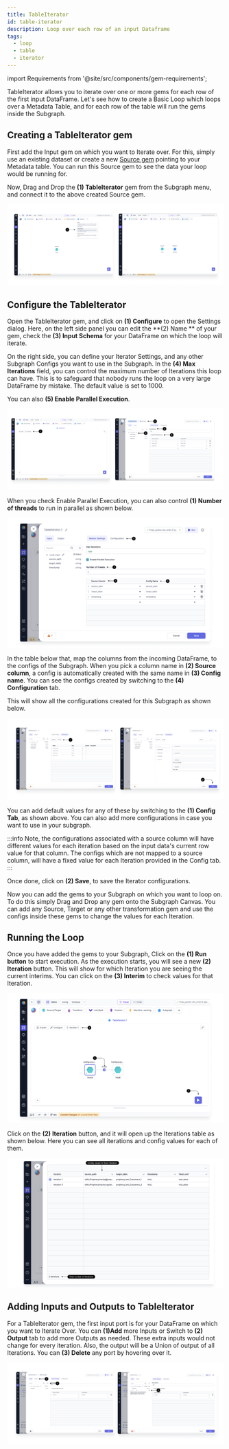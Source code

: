 ```yaml
---
title: TableIterator
id: table-iterator
description: Loop over each row of an input Dataframe
tags:
  - loop
  - table
  - iterator
---
```


import Requirements from '@site/src/components/gem-requirements';

<Requirements
  python_package_name="ProphecySparkBasicPython"
  python_package_version="0.1.4+"
  scala_package_name=""
  scala_package_version=""
  scala_lib="7.1.66"
  python_lib="1.8.4"
  uc_single="14.3+"
  uc_shared="14.3+"
  livy="3.0.1+"
/>

TableIterator allows you to iterate over one or more gems for each row of the first input DataFrame.
Let's see how to create a Basic Loop which loops over a Metadata Table, and for each row of the table will run the gems inside the Subgraph.

## Creating a TableIterator gem

First add the Input gem on which you want to Iterate over. For this, simply use an existing dataset or create a new [Source gem](/docs/Spark/gems/source-target/source-target.md) pointing to your Metadata table.
You can run this Source gem to see the data your loop would be running for.

Now, Drag and Drop the **(1) TableIterator** gem from the Subgraph menu, and connect it to the above created Source gem.

![Create_table_iterator](img/Create_table_iterator.png)

## Configure the TableIterator

Open the TableIterator gem, and click on **(1) Configure** to open the Settings dialog.
Here, on the left side panel you can edit the **(2) Name ** of your gem, check the **(3) Input Schema** for your DataFrame on which the loop will iterate.

On the right side, you can define your Iterator Settings, and any other Subgraph Configs you want to use in the Subgraph.
In the **(4) Max Iterations** field, you can control the maximum number of Iterations this loop can have. This is to safeguard that nobody runs the loop on a very large DataFrame by mistake. The default value is set to 1000.

You can also **(5) Enable Parallel Execution**.

![configure_loop](img/Configure_table_iterator.png)

When you check Enable Parallel Execution, you can also control **(1) Number of threads** to run in parallel as shown below.

![loop_settings](img/loop_settings.png)

In the table below that, map the columns from the incoming DataFrame, to the configs of the Subgraph.
When you pick a column name in **(2) Source column**, a config is automatically created with the same name in **(3) Config name**. You can see the configs created by switching to the **(4) Configuration** tab.

This will show all the configurations created for this Subgraph as shown below.

![loop_configs](img/loop_configs.png)

You can add default values for any of these by switching to the **(1) Config Tab**, as shown above. You can also add more configurations in case you want to use in your subgraph.

:::info
Note, the configurations associated with a source column will have different values for each iteration based on the input data's current row value for that column.
The configs which are not mapped to a source column, will have a fixed value for each Iteration provided in the Config tab.
:::

Once done, click on **(2) Save**, to save the Iterator configurations.

Now you can add the gems to your Subgraph on which you want to loop on. To do this simply Drag and Drop any gem onto the Subgraph Canvas.
You can add any Source, Target or any other transformation gem and use the configs inside these gems to change the values for each Iteration.

## Running the Loop

Once you have added the gems to your Subgraph, Click on the **(1) Run button** to start execution.
As the execution starts, you will see a new **(2) Iteration** button. This will show for which Iteration you are seeing the current interims.
You can click on the **(3) Interim** to check values for that Iteration.

![run_loop](img/Run_loop.png)

Click on the **(2) Iteration** button, and it will open up the Iterations table as shown below. Here you can see all iterations and config values for each of them.

![iterations](img/Iterations.png)

## Adding Inputs and Outputs to TableIterator

For a TableIterator gem, the first input port is for your DataFrame on which you want to Iterate Over.
You can **(1)Add** more Inputs or Switch to **(2) Output** tab to add more Outputs as needed. These extra inputs would not change for every iteration.
Also, the output will be a Union of output of all Iterations. You can **(3) Delete** any port by hovering over it.

![table_iterator_ports](img/loop_additional_ports.png)
